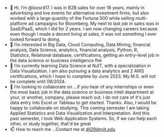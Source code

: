 - 👋 Hi, I’m @loosrd17.  I was in B2B sales for over 16 years, mainly in advertising and live events for alternative investment firms, but also worked with a large quantity of the Fortune 500 while selling multi-platform ad campaigns for Bloomberg.  My next to last job in sales was in SaaS/PaaS, which I did for 2 years.  I am now changing careers because even though I made a decent living at sales, it was not something I ever looked forward to doing. 
- 👀 I’m interested in Big Data, Cloud Computing, Data Mining, financial analysis, Data Science, analytics, financial analysis, Python, R, Statistics, Relational database, certifications, getting an entry-level job in the data science or business intelligence fhê
- 🌱 I’m currently learning Data Science at NJIT, with a specialization in Data Visualization.  I am also pursuing a data analytics and 2 AWS certifications, which I hope to complete by June 2023.  My M.S. will not be complete until 08/2024.
- 💞️ I’m looking to collaborate on ...if you hear of any internships or even the most basic job in the data science or business intell department at your, or another, company, please reach out.  I do not care of it's just data entry into Excel or Tableau to get started.  Thanks.  Also, I would be happy to collaborate on studying.  This coming semester I am taking Applied Statistics and Data Visualization and Interpretation.  And this past semester, I took Web Application Systems.  So, if we can help each other, or study together, that'd be great 
- 📫 How to reach me ...Contact me at djl29@njit.edu 

<!---
loosrd17/loosrd17 is a ✨ special ✨ repository because its `README.md` (this file) appears on your GitHub profile.
You can click the Preview link to take a look at your changes.
--->
